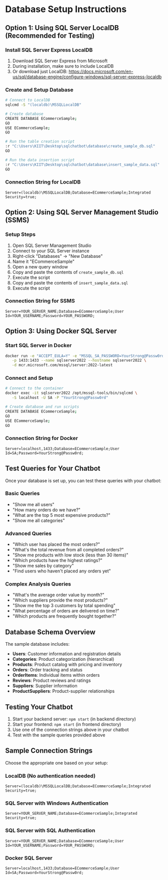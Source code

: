 # Database Setup Instructions

## Option 1: Using SQL Server LocalDB (Recommended for Testing)

### Install SQL Server Express LocalDB
1. Download SQL Server Express from Microsoft
2. During installation, make sure to include LocalDB
3. Or download just LocalDB: https://docs.microsoft.com/en-us/sql/database-engine/configure-windows/sql-server-express-localdb

### Create and Setup Database
```bash
# Connect to LocalDB
sqlcmd -S "(localdb)\MSSQLLocalDB"

# Create database
CREATE DATABASE ECommerceSample;
GO
USE ECommerceSample;
GO

# Run the table creation script
:r "C:\Users\KIIT\Desktop\sqlchatbot\database\create_sample_db.sql"
GO

# Run the data insertion script
:r "C:\Users\KIIT\Desktop\sqlchatbot\database\insert_sample_data.sql"
GO
```

### Connection String for LocalDB
```
Server=(localdb)\MSSQLLocalDB;Database=ECommerceSample;Integrated Security=true;
```

## Option 2: Using SQL Server Management Studio (SSMS)

### Setup Steps
1. Open SQL Server Management Studio
2. Connect to your SQL Server instance
3. Right-click "Databases" → "New Database"
4. Name it "ECommerceSample"
5. Open a new query window
6. Copy and paste the contents of `create_sample_db.sql`
7. Execute the script
8. Copy and paste the contents of `insert_sample_data.sql`
9. Execute the script

### Connection String for SSMS
```
Server=YOUR_SERVER_NAME;Database=ECommerceSample;User Id=YOUR_USERNAME;Password=YOUR_PASSWORD;
```

## Option 3: Using Docker SQL Server

### Start SQL Server in Docker
```bash
docker run -e "ACCEPT_EULA=Y" -e "MSSQL_SA_PASSWORD=YourStrong@Passw0rd" \
   -p 1433:1433 --name sqlserver2022 --hostname sqlserver2022 \
   -d mcr.microsoft.com/mssql/server:2022-latest
```

### Connect and Setup
```bash
# Connect to the container
docker exec -it sqlserver2022 /opt/mssql-tools/bin/sqlcmd \
   -S localhost -U SA -P "YourStrong@Passw0rd"

# Create database and run scripts
CREATE DATABASE ECommerceSample;
GO
USE ECommerceSample;
GO
```

### Connection String for Docker
```
Server=localhost,1433;Database=ECommerceSample;User Id=SA;Password=YourStrong@Passw0rd;
```

## Test Queries for Your Chatbot

Once your database is set up, you can test these queries with your chatbot:

### Basic Queries
- "Show me all users"
- "How many orders do we have?"
- "What are the top 5 most expensive products?"
- "Show me all categories"

### Advanced Queries
- "Which user has placed the most orders?"
- "What's the total revenue from all completed orders?"
- "Show me products with low stock (less than 30 items)"
- "Which products have the highest ratings?"
- "Show me sales by category"
- "Find users who haven't placed any orders yet"

### Complex Analysis Queries
- "What's the average order value by month?"
- "Which suppliers provide the most products?"
- "Show me the top 3 customers by total spending"
- "What percentage of orders are delivered on time?"
- "Which products are frequently bought together?"

## Database Schema Overview

The sample database includes:
- **Users**: Customer information and registration details
- **Categories**: Product categorization (hierarchical)
- **Products**: Product catalog with pricing and inventory
- **Orders**: Order tracking and status
- **OrderItems**: Individual items within orders
- **Reviews**: Product reviews and ratings
- **Suppliers**: Supplier information
- **ProductSuppliers**: Product-supplier relationships

## Testing Your Chatbot

1. Start your backend server: `npm start` (in backend directory)
2. Start your frontend: `npm start` (in frontend directory)
3. Use one of the connection strings above in your chatbot
4. Test with the sample queries provided above

## Sample Connection Strings

Choose the appropriate one based on your setup:

### LocalDB (No authentication needed)
```
Server=(localdb)\MSSQLLocalDB;Database=ECommerceSample;Integrated Security=true;
```

### SQL Server with Windows Authentication
```
Server=YOUR_SERVER_NAME;Database=ECommerceSample;Integrated Security=true;
```

### SQL Server with SQL Authentication
```
Server=YOUR_SERVER_NAME;Database=ECommerceSample;User Id=YOUR_USERNAME;Password=YOUR_PASSWORD;
```

### Docker SQL Server
```
Server=localhost,1433;Database=ECommerceSample;User Id=SA;Password=YourStrong@Passw0rd;
```
